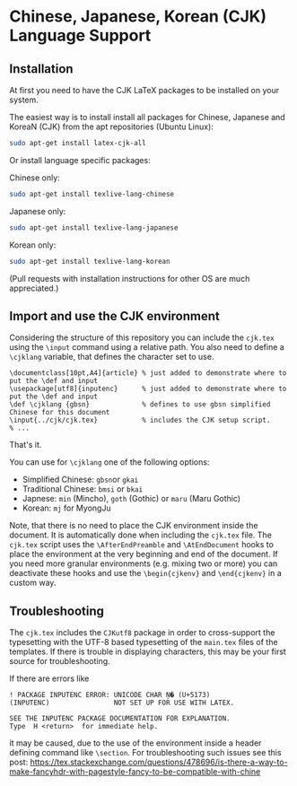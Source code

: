 # Chinese, Japanese, Korean (CJK) Language Support

## Installation

At first you need to have the CJK LaTeX packages to be installed on your system.
 
The easiest way is to install install all packages for Chinese, Japanese and KoreaN (CJK) from the apt repositories (Ubuntu Linux):


```bash
sudo apt-get install latex-cjk-all
```

Or install language specific packages:

Chinese only:

```bash
sudo apt-get install texlive-lang-chinese
```

Japanese only:

```bash
sudo apt-get install texlive-lang-japanese
```

Korean only:

```bash
sudo apt-get install texlive-lang-korean
```

(Pull requests with installation instructions for other OS are much appreciated.)

## Import and use the CJK environment

Considering the structure of this repository you can include the `cjk.tex` using the `\input` command using a relative path. You also need to define a `\cjklang` variable, that defines the character set to use.

```
\documentclass[10pt,A4]{article} % just added to demonstrate where to put the \def and input	
\usepackage[utf8]{inputenc}      % just added to demonstrate where to put the \def and input
\def \cjklang {gbsn}             % defines to use gbsn simplified Chinese for this document
\input{../cjk/cjk.tex}           % includes the CJK setup script.
% ...
```

That's it.

You can use for `\cjklang` one of the following options: 

* Simplified Chinese: `gbsn`or `gkai` 
* Traditional Chinese: `bmsi` or `bkai`  
* Japnese: `min` (Mincho), `goth` (Gothic) or `maru` (Maru Gothic)
* Korean: `mj` for MyongJu

Note, that there is no need to place the CJK environment inside the document. It is automatically done when including the `cjk.tex` file. The `cjk.tex` script uses the `\AfterEndPreamble` and `\AtEndDocument` hooks to place the environment at the very beginning and end of the document.
If you need more granular environments (e.g. mixing two or more) you can deactivate these hooks and use the `\begin{cjkenv}` and `\end{cjkenv}` in a custom way.

## Troubleshooting

The `cjk.tex` includes the `CJKutf8` package in order to cross-support the typesetting with the UTF-8 based typesetting of the `main.tex` files of the templates. If there is trouble in displaying characters, this may be your first source for troubleshooting.

If there are errors like 

```
! PACKAGE INPUTENC ERROR: UNICODE CHAR Ņ� (U+5173)
(INPUTENC)                NOT SET UP FOR USE WITH LATEX.

SEE THE INPUTENC PACKAGE DOCUMENTATION FOR EXPLANATION.
Type  H <return>  for immediate help.
``` 

it may be caused, due to the use of the environment inside a header defining command like `\section`. 
For troubleshooting such issues see this post: https://tex.stackexchange.com/questions/478696/is-there-a-way-to-make-fancyhdr-with-pagestyle-fancy-to-be-compatible-with-chine
